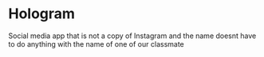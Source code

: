 # Hologram

Social media app that is not a copy of Instagram and the name doesnt have to do anything with the name of one of our classmate
